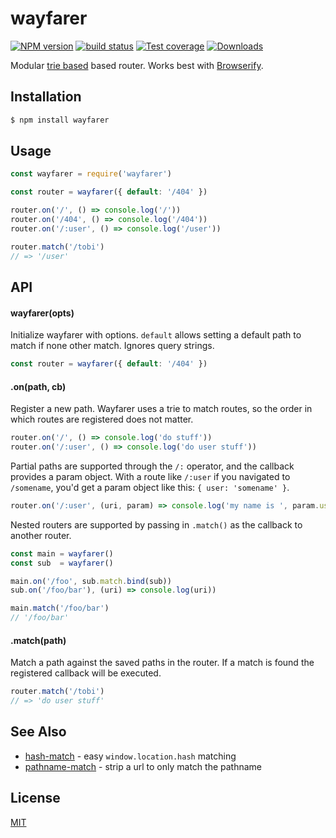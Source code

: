 # wayfarer
[![NPM version][npm-image]][npm-url]
[![build status][travis-image]][travis-url]
[![Test coverage][coveralls-image]][coveralls-url]
[![Downloads][downloads-image]][downloads-url]

Modular [trie based](https://github.com/jonathanong/routington/) based router. Works best with
[Browserify](github.com/substack/browserify).

## Installation
```bash
$ npm install wayfarer
```

## Usage
```js
const wayfarer = require('wayfarer')

const router = wayfarer({ default: '/404' })

router.on('/', () => console.log('/'))
router.on('/404', () => console.log('/404'))
router.on('/:user', () => console.log('/user'))

router.match('/tobi')
// => '/user'
```

## API
#### wayfarer(opts)
Initialize wayfarer with options. `default` allows setting a default path
to match if none other match. Ignores query strings.
```js
const router = wayfarer({ default: '/404' })
```

#### .on(path, cb)
Register a new path. Wayfarer uses a trie to match routes, so the order in
which routes are registered does not matter.
```js
router.on('/', () => console.log('do stuff'))
router.on('/:user', () => console.log('do user stuff'))
```

Partial paths are supported through the `/:` operator, and the callback
provides a param object. With a route like `/:user` if you navigated to
`/somename`, you'd get a param object like this: `{ user: 'somename' }`.
```js
router.on('/:user', (uri, param) => console.log('my name is ', param.user))
```

Nested routers are supported by passing in `.match()` as the callback to
another router.
```js
const main = wayfarer()
const sub  = wayfarer()

main.on('/foo', sub.match.bind(sub))
sub.on('/foo/bar'), (uri) => console.log(uri))

main.match('/foo/bar')
// '/foo/bar'
```

#### .match(path)
Match a path against the saved paths in the router. If a match is
found the registered callback will be executed.
```js
router.match('/tobi')
// => 'do user stuff'
```

## See Also
- [hash-match](https://github.com/sethvincent/hash-match) - easy `window.location.hash` matching
- [pathname-match](https://github.com/yoshuawuyts/pathname-match) - strip a url to only match the pathname

## License
[MIT](https://tldrlegal.com/license/mit-license)

[npm-image]: https://img.shields.io/npm/v/wayfarer.svg?style=flat-square
[npm-url]: https://npmjs.org/package/wayfarer
[travis-image]: https://img.shields.io/travis/yoshuawuyts/wayfarer.svg?style=flat-square
[travis-url]: https://travis-ci.org/yoshuawuyts/wayfarer
[coveralls-image]: https://img.shields.io/coveralls/yoshuawuyts/wayfarer.svg?style=flat-square
[coveralls-url]: https://coveralls.io/r/yoshuawuyts/wayfarer?branch=master
[downloads-image]: http://img.shields.io/npm/dm/wayfarer.svg?style=flat-square
[downloads-url]: https://npmjs.org/package/wayfarer
